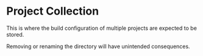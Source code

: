 # Project Collection

This is where the build configuration of multiple projects are expected to be stored.

Removing or renaming the directory will have unintended consequences.
